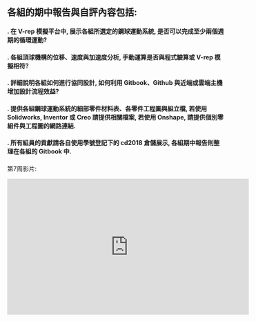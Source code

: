 ## 各組的期中報告與自評內容包括:

#### . 在 V-rep 模擬平台中, 展示各組所選定的鋼球運動系統, 是否可以完成至少兩個週期的循環運動?

#### . 各組頂球機構的位移、速度與加速度分析, 手動運算是否與程式驗算或 V-rep 模擬相符?

#### . 詳細說明各組如何進行協同設計, 如何利用 Gitbook、Github 與近端或雲端主機增加設計流程效益?

#### . 提供各組鋼球運動系統的細部零件材料表、各零件工程圖與組立檔, 若使用 Solidworks, Inventor 或 Creo 請提供相關檔案, 若使用 Onshape, 請提供個別零組件與工程圖的網路連結.

#### . 所有組員的貢獻請各自使用學號登記下的 cd2018 倉儲展示, 各組期中報告則整理在各組的 Gitbook 中.

#### 

第7周影片:
<iframe width="560" height="315" src="https://www.youtube.com/embed/VgtKkg85W1M" frameborder="0" allow="autoplay; encrypted-media" allowfullscreen></iframe>

